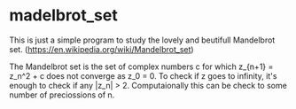 # madelbrot_set

This is just a simple program to study the lovely and beutifull Mandelbrot set. (https://en.wikipedia.org/wiki/Mandelbrot_set)

The Mandelbrot set is the set of complex numbers c for which z_{n+1} = z_n^2 + c  does not converge as z_0 = 0. To check if z goes to infinity, it's enough to check if any |z_n| > 2. Computaionally this can be check to some number of preciossions of n.

